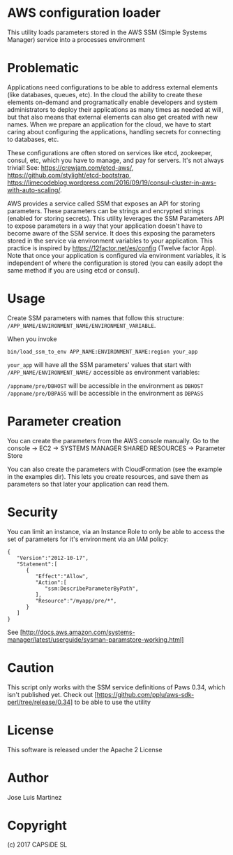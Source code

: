 
AWS configuration loader
========================

This utility loads parameters stored in the AWS SSM (Simple Systems Manager) service into a processes environment

Problematic
===========

Applications need configurations to be able to address external elements (like databases, queues, etc). In the cloud
the ability to create these elements on-demand and programatically enable developers and system administrators to 
deploy their applications as many times as needed at will, but that also means that external elements can also get
created with new names. When we prepare an application for the cloud, we have to start caring about configuring the 
applications, handling secrets for connecting to databases, etc.

These configurations are often stored on services like etcd, zookeeper, consul, etc, which you have to manage, and pay for servers. It's not always trivial! See: https://crewjam.com/etcd-aws/, https://github.com/stylight/etcd-bootstrap,
https://limecodeblog.wordpress.com/2016/09/19/consul-cluster-in-aws-with-auto-scaling/.

AWS provides a service called SSM that exposes an API for storing parameters. These parameters can be strings and encrypted
strings (enabled for storing secrets). This utility leverages the SSM Parameters API to expose parameters in a way
that your application doesn't have to become aware of the SSM service. It does this exposing the parameters stored
in the service via environment variables to your application. This practice is inspired by https://12factor.net/es/config 
(Twelve factor App). Note that once your application is configured via environment variables, it is independent of where
the configuration is stored (you can easily adopt the same method if you are using etcd or consul).

Usage
=====

Create SSM parameters with names that follow this structure: `/APP_NAME/ENVIRONMENT_NAME/ENVIRONMENT_VARIABLE`.

When you invoke

```
bin/load_ssm_to_env APP_NAME:ENVIRONMENT_NAME:region your_app
```

`your_app` will have all the SSM parameters' values that start with `/APP_NAME/ENVIRONMENT_NAME/` accessible as environment variables:

`/appname/pre/DBHOST` will be accessible in the environment as `DBHOST`
`/appname/pre/DBPASS` will be accessible in the environment as `DBPASS`

Parameter creation
==================

You can create the parameters from the AWS console manually. Go to the console -> EC2 -> SYSTEMS MANAGER SHARED RESOURCES -> Parameter Store

You can also create the parameters with CloudFormation (see the example in the examples dir). This lets you create resources, and save
them as parameters so that later your application can read them.

Security
========
You can limit an instance, via an Instance Role to only be able to access the set of parameters for it's environment via an IAM policy:

```
{
   "Version":"2012-10-17",
   "Statement":[
      {
         "Effect":"Allow",
         "Action":[
            "ssm:DescribeParameterByPath",
         ],
         "Resource":"/myapp/pre/*",
      }
   ]
}
```
See [http://docs.aws.amazon.com/systems-manager/latest/userguide/sysman-paramstore-working.html]

Caution
=======

This script only works with the SSM service definitions of Paws 0.34, which isn't published yet. Check out [https://github.com/pplu/aws-sdk-perl/tree/release/0.34] to be able to use the utility

License
=======

This software is released under the Apache 2 License

Author
======

Jose Luis Martinez

Copyright
=========

(c) 2017 CAPSiDE SL
